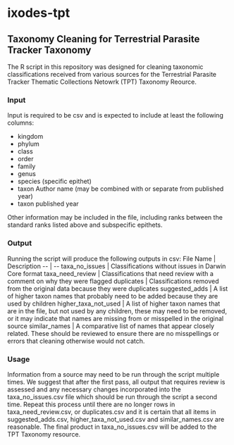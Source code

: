 # ixodes-tpt
## Taxonomy Cleaning for Terrestrial Parasite Tracker Taxonomy

The R script in this repository was designed for cleaning taxonomic classifications received from various sources for the Terrestrial Parasite Tracker Thematic Collections Netowrk (TPT) Taxonomy Reource.

### Input
Input is required to be csv and is expected to include at least the following columns:
 - kingdom
 - phylum
 - class
 - order
 - family
 - genus
 - species (specific epithet)
 - taxon Author name (may be combined with or separate from published year)
 - taxon published year

Other information may be included in the file, including ranks between the standard ranks listed above and subspecific epithets.

### Output
Running the script will produce the following outputs in csv:
File Name | Description 
 -- | -- 
taxa_no_issues | Classifications without issues in Darwin Core format 
taxa_need_review | Classifications that need review with a comment on why they were flagged 
duplicates | Classifications removed from the original data because they were duplicates 
suggested_adds | A list of higher taxon names that probably need to be added because they are used by children
higher_taxa_not_used | A list of higher taxon names that are in the file, but not used by any children, these may need to be removed, or it may indicate that names are missing from or misspelled in the original source
similar_names | A comparative list of names that appear closely related. These should be reviewed to ensure there are no misspellings or errors that cleaning otherwise would not catch.

### Usage
Information from a source may need to be run through the script multiple times. We suggest that after the first pass, all output that requires review is assessed and any necessary changes incorporated into the taxa_no_issues.csv file which should be run through the script a second time. Repeat this process until there are no longer rows in taxa_need_review.csv, or duplicates.csv and it is certain that all items in suggested_adds.csv, higher_taxa_not_used.csv and similar_names.csv are reasonable. The final product in taxa_no_issues.csv will be added to the TPT Taxonomy resource.
